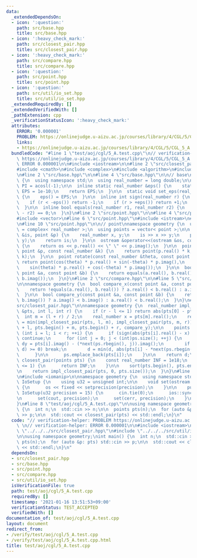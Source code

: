 ```yaml
---
data:
  _extendedDependsOn:
  - icon: ':question:'
    path: src/base.hpp
    title: src/base.hpp
  - icon: ':heavy_check_mark:'
    path: src/closest_pair.hpp
    title: src/closest_pair.hpp
  - icon: ':heavy_check_mark:'
    path: src/compare.hpp
    title: src/compare.hpp
  - icon: ':question:'
    path: src/point.hpp
    title: src/point.hpp
  - icon: ':question:'
    path: src/util/io_set.hpp
    title: src/util/io_set.hpp
  _extendedRequiredBy: []
  _extendedVerifiedWith: []
  _pathExtension: cpp
  _verificationStatusIcon: ':heavy_check_mark:'
  attributes:
    ERROR: '0.000001'
    PROBLEM: https://onlinejudge.u-aizu.ac.jp/courses/library/4/CGL/5/CGL_5_A
    links:
    - https://onlinejudge.u-aizu.ac.jp/courses/library/4/CGL/5/CGL_5_A
  bundledCode: "#line 1 \"test/aoj/cgl/5_A.test.cpp\"\n// verification-helper: PROBLEM\
    \ https://onlinejudge.u-aizu.ac.jp/courses/library/4/CGL/5/CGL_5_A \n// verification-helper:\
    \ ERROR 0.000001\n\n#include <iostream>\n\n#line 2 \"src/closest_pair.hpp\"\n\n\
    #include <cmath>\n#include <complex>\n#include <algorithm>\n#include <iterator>\n\
    \n#line 2 \"src/base.hpp\"\n\n#line 4 \"src/base.hpp\"\n\n// base\nnamespace geometry\
    \ {\n  using namespace std;\n  using real_number = long double;\n\n  const real_number\
    \ PI = acosl(-1);\n\n  inline static real_number &eps() {\n    static real_number\
    \ EPS = 1e-10;\n    return EPS;\n  }\n\n  static void set_eps(real_number EPS)\
    \ {\n    eps() = EPS;\n  }\n\n  inline int sign(real_number r) {\n    set_eps(1e-10);\n\
    \    if (r < -eps()) return -1;\n    if (r > +eps()) return +1;\n    return 0;\n\
    \  }\n\n  inline bool equals(real_number r1, real_number r2) {\n    return sign(r1\
    \ - r2) == 0;\n  }\n}\n#line 2 \"src/point.hpp\"\n\n#line 4 \"src/point.hpp\"\n\
    #include <vector>\n#line 6 \"src/point.hpp\"\n#include <istream>\n#include <ostream>\n\
    \n#line 10 \"src/point.hpp\"\n\n// point\nnamespace geometry {\n  using point\
    \ = complex< real_number >;\n  using points = vector< point >;\n\n  istream &operator>>(istream\
    \ &is, point &p) {\n    real_number x, y;\n    is >> x >> y;\n    p = point(x,\
    \ y);\n    return is;\n  }\n\n  ostream &operator<<(ostream &os, const point &p)\
    \ {\n    return os << p.real() << \" \" << p.imag();\n  }\n\n  point operator*(const\
    \ point &p, const real_number &k) {\n    return point(p.real() * k, p.imag() *\
    \ k);\n  }\n\n  point rotate(const real_number &theta, const point &p) {\n   \
    \ return point(cos(theta) * p.real() + sin(-theta) * p.imag(),\n             \
    \    sin(theta) * p.real() + cos(-theta) * p.imag());\n  }\n\n  bool equals(const\
    \ point &a, const point &b) {\n    return equals(a.real(), b.real()) and equals(a.imag(),\
    \ b.imag());\n  }\n}\n#line 2 \"src/compare.hpp\"\n\n#line 5 \"src/compare.hpp\"\
    \n\nnamespace geometry {\n  bool compare_x(const point &a, const point &b) {\n\
    \    return !equals(a.real(), b.real()) ? a.real() < b.real() : a.imag() < b.imag();\n\
    \  }\n\n  bool compare_y(const point &a, const point &b) {\n    return !equals(a.imag(),\
    \ b.imag()) ? a.imag() < b.imag() : a.real() < b.real();\n  }\n}\n#line 11 \"\
    src/closest_pair.hpp\"\n\nnamespace geometry {\n  real_number impl_closest_pair(points\
    \ &pts, int l, int r) {\n    if (r - l <= 1) return abs(pts[0] - pts[1]);\n  \
    \  int m = (l + r) / 2;\n    real_number x = pts[m].real();\n    real_number d\
    \ = min(impl_closest_pair(pts, l, m), impl_closest_pair(pts, m, r));\n    inplace_merge(pts.begin()\
    \ + l, pts.begin() + m, pts.begin() + r, compare_y);\n\n    points ps;\n    for\
    \ (int i = l; i < r; ++i) {\n      if (sign(abs(pts[i].real() - x) - d) >= 0)\
    \ continue;\n      for (int j = 0; j < (int)ps.size(); ++j) {\n        real_number\
    \ dy = pts[i].imag() - (*next(ps.rbegin(), j)).imag();\n        if (sign(dy -\
    \ d) >= 0) break;\n        d = min(d, abs(pts[i] - *next(ps.rbegin(), j)));\n\
    \      }\n\n      ps.emplace_back(pts[i]);\n    }\n\n    return d;\n  }\n\n  real_number\
    \ closest_pair(points pts) {\n    const real_number INF = 1e18;\n    if (pts.size()\
    \ <= 1) {\n      return INF;\n    }\n\n    sort(pts.begin(), pts.end(), compare_x);\n\
    \n    return impl_closest_pair(pts, 0, pts.size());\n  }\n}\n#line 1 \"src/util/io_set.hpp\"\
    \n#include <iomanip>\n\nnamespace geometry {\n  using namespace std;\n  class\
    \ IoSetup {\n    using u32 = unsigned int;\n\n    void set(ostream &os, u32 precision)\
    \ {\n      os << fixed << setprecision(precision);\n    }\n\n    public:\n   \
    \ IoSetup(u32 precision = 15) {\n      cin.tie(0);\n      ios::sync_with_stdio(0);\n\
    \n      set(cout, precision);\n      set(cerr, precision);\n    }\n  } iosetup;\n\
    }\n#line 8 \"test/aoj/cgl/5_A.test.cpp\"\n\nusing namespace geometry;\nint main()\
    \ {\n  int n;\n  std::cin >> n;\n\n  points pts(n);\n  for (auto &p: pts) std::cin\
    \ >> p;\n\n  std::cout << closest_pair(pts) << std::endl;\n}\n"
  code: "// verification-helper: PROBLEM https://onlinejudge.u-aizu.ac.jp/courses/library/4/CGL/5/CGL_5_A\
    \ \n// verification-helper: ERROR 0.000001\n\n#include <iostream>\n\n#include\
    \ \"../../../src/closest_pair.hpp\"\n#include \"../../../src/util/io_set.hpp\"\
    \n\nusing namespace geometry;\nint main() {\n  int n;\n  std::cin >> n;\n\n  points\
    \ pts(n);\n  for (auto &p: pts) std::cin >> p;\n\n  std::cout << closest_pair(pts)\
    \ << std::endl;\n}\n"
  dependsOn:
  - src/closest_pair.hpp
  - src/base.hpp
  - src/point.hpp
  - src/compare.hpp
  - src/util/io_set.hpp
  isVerificationFile: true
  path: test/aoj/cgl/5_A.test.cpp
  requiredBy: []
  timestamp: '2021-01-16 13:51:53+09:00'
  verificationStatus: TEST_ACCEPTED
  verifiedWith: []
documentation_of: test/aoj/cgl/5_A.test.cpp
layout: document
redirect_from:
- /verify/test/aoj/cgl/5_A.test.cpp
- /verify/test/aoj/cgl/5_A.test.cpp.html
title: test/aoj/cgl/5_A.test.cpp
---
```

